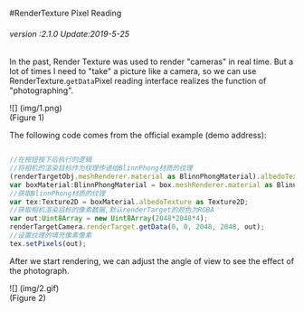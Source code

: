 #RenderTexture Pixel Reading

###### *version :2.1.0   Update:2019-5-25*

In the past, Render Texture was used to render "cameras" in real time. But a lot of times I need to "take" a picture like a camera, so we can use RenderTexture.`getData`Pixel reading interface realizes the function of "photographing".

![] (img/1.png)<br> (Figure 1)

The following code comes from the official example (demo address):


```typescript

//在按钮按下后执行的逻辑
//将相机的渲染目标作为纹理传递给BlinnPhong材质的纹理
(renderTargetObj.meshRenderer.material as BlinnPhongMaterial).albedoTexture = renderTargetCamera.renderTarget;
var boxMaterial:BlinnPhongMaterial = box.meshRenderer.material as BlinnPhongMaterial;
//获取BlinnPhong材质的纹理
var tex:Texture2D = boxMaterial.albedoTexture as Texture2D;
//获取相机渲染目标的像素数据,默认renderTarget的颜色为RGBA
var out:Uint8Array = new Uint8Array(2048*2048*4); 
renderTargetCamera.renderTarget.getData(0, 0, 2048, 2048, out);
//设置纹理的填充像素像素
tex.setPixels(out);
```


After we start rendering, we can adjust the angle of view to see the effect of the photograph.

![] (img/2.gif) <br> (Figure 2)